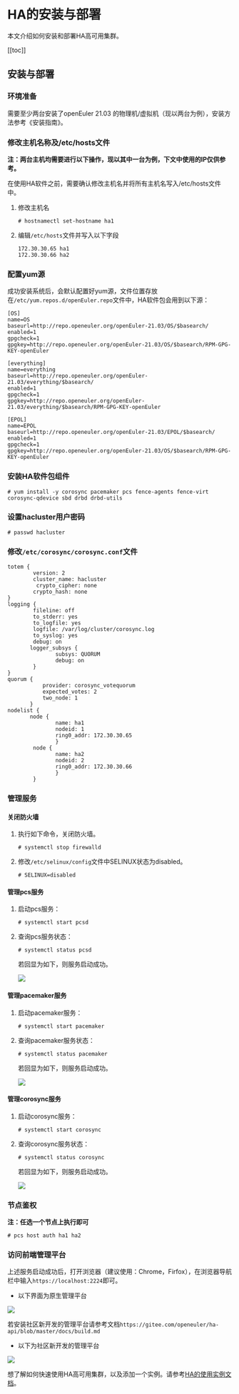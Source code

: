# HA的安装与部署

本文介绍如何安装和部署HA高可用集群。

[[toc]]

## 安装与部署

### 环境准备

需要至少两台安装了openEuler 21.03 的物理机/虚拟机（现以两台为例），安装方法参考《安装指南》。

### 修改主机名称及/etc/hosts文件

**注：两台主机均需要进行以下操作，现以其中一台为例，下文中使用的IP仅供参考。**

在使用HA软件之前，需要确认修改主机名并将所有主机名写入/etc/hosts文件中。
1. 修改主机名
    ```
    # hostnamectl set-hostname ha1
    ```

2. 编辑`/etc/hosts`文件并写入以下字段
    ```
    172.30.30.65 ha1
    172.30.30.66 ha2
    ```

### 配置yum源
成功安装系统后，会默认配置好yum源，文件位置存放在`/etc/yum.repos.d/openEuler.repo`文件中，HA软件包会用到以下源：
```
[OS]
name=OS
baseurl=http://repo.openeuler.org/openEuler-21.03/OS/$basearch/
enabled=1
gpgcheck=1
gpgkey=http://repo.openeuler.org/openEuler-21.03/OS/$basearch/RPM-GPG-KEY-openEuler

[everything]
name=everything
baseurl=http://repo.openeuler.org/openEuler-21.03/everything/$basearch/
enabled=1
gpgcheck=1
gpgkey=http://repo.openeuler.org/openEuler-21.03/everything/$basearch/RPM-GPG-KEY-openEuler

[EPOL]
name=EPOL
baseurl=http://repo.openeuler.org/openEuler-21.03/EPOL/$basearch/
enabled=1
gpgcheck=1
gpgkey=http://repo.openeuler.org/openEuler-21.03/OS/$basearch/RPM-GPG-KEY-openEuler
```

### 安装HA软件包组件
```
# yum install -y corosync pacemaker pcs fence-agents fence-virt corosync-qdevice sbd drbd drbd-utils
```

### 设置hacluster用户密码
```
# passwd hacluster
```

### 修改`/etc/corosync/corosync.conf`文件
```
totem {
        version: 2
        cluster_name: hacluster
         crypto_cipher: none
        crypto_hash: none
}
logging {         
        fileline: off
        to_stderr: yes
        to_logfile: yes
        logfile: /var/log/cluster/corosync.log
        to_syslog: yes
        debug: on
       logger_subsys {
               subsys: QUORUM
               debug: on
        }
}
quorum {
           provider: corosync_votequorum
           expected_votes: 2
           two_node: 1
       }
nodelist {
       node {
               name: ha1
               nodeid: 1
               ring0_addr: 172.30.30.65
               }
        node {
               name: ha2
               nodeid: 2
               ring0_addr: 172.30.30.66
               }
        }
```
### 管理服务

#### 关闭防火墙

1. 执行如下命令，关闭防火墙。
    ```
    # systemctl stop firewalld
    ```
2. 修改`/etc/selinux/config`文件中SELINUX状态为disabled。
    ```
    # SELINUX=disabled
    ```

#### 管理pcs服务
1. 启动pcs服务：
    ```
    # systemctl start pcsd
    ```

2. 查询pcs服务状态：
    ```
    # systemctl status pcsd
    ```

    若回显为如下，则服务启动成功。

    ![](./figures/HA-pcs.png)

#### 管理pacemaker服务
1. 启动pacemaker服务：
    ```
    # systemctl start pacemaker
    ```

2. 查询pacemaker服务状态：
    ```
    # systemctl status pacemaker
    ```

    若回显为如下，则服务启动成功。

    ![](./figures/HA-pacemaker.png)

#### 管理corosync服务
1. 启动corosync服务：
    ```
    # systemctl start corosync
    ```

2. 查询corosync服务状态：
    ```
    # systemctl status corosync
    ```

    若回显为如下，则服务启动成功。

    ![](./figures/HA-corosync.png)

### 节点鉴权
**注：任选一个节点上执行即可**
```
# pcs host auth ha1 ha2
```

### 访问前端管理平台

上述服务启动成功后，打开浏览器（建议使用：Chrome，Firfox），在浏览器导航栏中输入`https://localhost:2224`即可。
-  以下界面为原生管理平台

![](./figures/HA-login.png)

若安装社区新开发的管理平台请参考文档`https://gitee.com/openeuler/ha-api/blob/master/docs/build.md`
-  以下为社区新开发的管理平台

![](./figures/HA-api.png)

想了解如何快速使用HA高可用集群，以及添加一个实例。请参考[HA的使用实例文档](./HA的使用实例.md)。